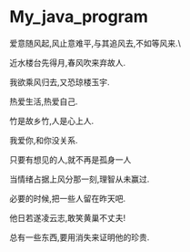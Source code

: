 
# My_java_program
爱意随风起,风止意难平,与其追风去,不如等风来.\

近水楼台先得月,春风吹来弃故人.

我欲乘风归去,又恐琼楼玉宇.

热爱生活,热爱自己.

竹是故乡竹,人是心上人.

我爱你,和你没关系.

只要有想见的人,就不再是孤身一人

当情绪占据上风分那一刻,理智从未赢过.

必要的时候,把一些人留在昨天吧.

他日若遂凌云志,敢笑黄巢不丈夫!

总有一些东西,要用消失来证明他的珍贵.



